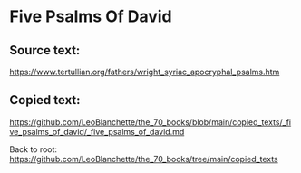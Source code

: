 #  Five Psalms Of David

## Source text:

https://www.tertullian.org/fathers/wright_syriac_apocryphal_psalms.htm

## Copied text:

https://github.com/LeoBlanchette/the_70_books/blob/main/copied_texts/_five_psalms_of_david/_five_psalms_of_david.md

Back to root: https://github.com/LeoBlanchette/the_70_books/tree/main/copied_texts
